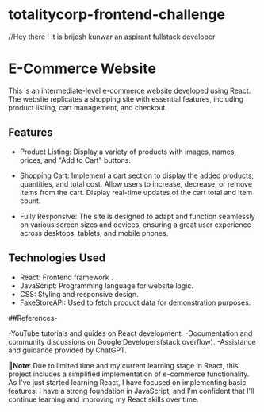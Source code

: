 # totalitycorp-frontend-challenge
//Hey there ! it is brijesh kunwar an aspirant fullstack developer

# E-Commerce Website
This is an intermediate-level e-commerce website developed using React. The website replicates a shopping site with essential features, including product listing, cart management, and checkout.

## Features

- Product Listing: Display a variety of products with images, names, prices, and "Add to Cart" buttons.

- Shopping Cart: Implement a cart section to display the added products, quantities, and total cost. Allow users to increase, decrease, or remove items from the cart. Display real-time updates of the cart total and item count.

- Fully Responsive: The site is designed to adapt and function seamlessly on various screen sizes and devices, ensuring a great user experience across desktops, tablets, and mobile phones.

## Technologies Used

- React: Frontend framework .
- JavaScript: Programming language for website logic.
- CSS: Styling and responsive design.
- FakeStoreAPI: Used to fetch product data for demonstration purposes.

##References-

-YouTube tutorials and guides on React development.
-Documentation and community discussions on Google Developers(stack overflow).
-Assistance and guidance provided by ChatGPT.


🚩**Note**: Due to limited time and my current learning stage in React, this project includes a simplified implementation of e-commerce functionality. As I've just started learning React, I have focused on implementing basic features. I have a strong foundation in JavaScript, and I'm confident that I'll continue learning and improving my React skills over time.


